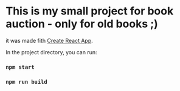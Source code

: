 # This is my small project for book auction - only for old books ;)

it was made fith [Create React App](https://github.com/facebook/create-react-app).


In the project directory, you can run:

### `npm start`

### `npm run build`


